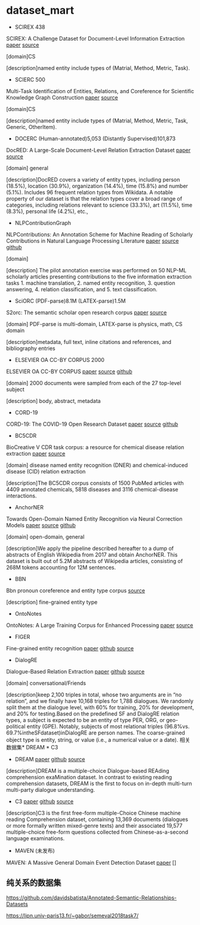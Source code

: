 # dataset_mart

* SCIREX 438

SCIREX: A Challenge Dataset for Document-Level Information Extraction 
[paper](https://www.aclweb.org/anthology/2020.acl-main.670.pdf) 
[source](https://github.com/allenai/SciREX)

[domain]CS

[description]named entity include types of (Matrial, Method, Metric, Task).

* SCIERC 500

Multi-Task Identification of Entities, Relations, and Coreference for Scientific Knowledge Graph Construction
[paper](https://www.aclweb.org/anthology/D18-1360.pdf)
[source](https://github.com/allenai/SciREX)

[domain]CS

[description]named entity include types of (Matrial, Method, Metric, Task, Generic, OtherItem).

* DOCERC (Human-annotated)5,053  (Distantly Supervised)101,873

DocRED: A Large-Scale Document-Level Relation Extraction Dataset
[paper](https://www.aclweb.org/anthology/P19-1074.pdf)
[source](https://github.com/thunlp/DocRED)

[domain] general

[description]DocRED covers a variety of entity types, including person (18.5%), location (30.9%), organization (14.4%), time (15.8%) and number (5.1%). Includes 96 frequent relation types from Wikidata. A notable property of our dataset is that the relation types cover a broad range of categories, including relations relevant to science (33.3%), art (11.5%), time (8.3%), personal life (4.2%), etc.,

* NLPContributionGraph

NLPContributions: An Annotation Scheme for Machine Reading of Scholarly Contributions in Natural Language Processing Literature
[paper](https://arxiv.org/pdf/2006.12870.pdf)
[source](https://ncg-task.github.io/data.html)
[github](https://github.com/jenlindadsouza/NLPContributions)

[domain]

[description]  The pilot annotation exercise was performed on 50 NLP-ML scholarly articles presenting contributions to the five information extraction tasks 1. machine translation, 2. named entity recognition, 3. question answering, 4. relation classification, and 5. text classification.

* SciORC (PDF-parse)8.1M  (LATEX-parse)1.5M

S2orc: The semantic scholar open research corpus
[paper](https://www.aclweb.org/anthology/2020.acl-main.447.pdf)
[source](https://github.com/allenai/s2orc)

[domain] PDF-parse is multi-domain, LATEX-parse is physics, math, CS domain

[description]metadata, full text, inline citations and references, and bibliography entries

* ELSEVIER OA CC-BY CORPUS 2000

ELSEVIER OA CC-BY CORPUS
[paper](https://arxiv.org/pdf/2008.00774)
[source](https://data.mendeley.com/datasets/zm33cdndxs/2)
[github](https://github.com/elsevierlabs-os/AnnotationQuery)

[domain] 2000 documents were sampled from each of the 27 top-level subject

[description] body, abstract, metadata

* CORD-19

CORD-19: The COVID-19 Open Research Dataset
[paper](https://arxiv.org/pdf/2004.10706.pdf)
[source](https://www.semanticscholar.org/cord19/download)
[github](https://github.com/allenai/cord19)

* BC5CDR 

BioCreative V CDR task corpus: a resource for chemical disease relation extraction
[paper](https://www.ncbi.nlm.nih.gov/pmc/articles/PMC4860626/pdf/baw068.pdf)
[source](http://www.biocreative.org/tasks/biocreative-v/track-3-cdr/)

[domain] disease named entity recognition (DNER) and chemical-induced disease (CID) relation extraction

[description]The BC5CDR corpus consists of 1500 PubMed articles with 4409 annotated chemicals, 5818 diseases and 3116 chemical-disease interactions.

* AnchorNER

Towards Open-Domain Named Entity Recognition via Neural Correction Models
[paper](https://arxiv.org/pdf/1909.06058.pdf)
[source](https://drive.google.com/file/d/1Qm3WCWLOPRgTJUuXBKrOLPr20V5yOa5i/view?usp=sharing)
[github](https://github.com/zmd971202/OpenNER)

[domain] open-domain, general

[description]We apply the pipeline described hereafter to a dump of abstracts of English Wikipedia from 2017 and obtain AnchorNER. This dataset is built out of 5.2M abstracts of Wikipedia articles, consisting of 268M tokens accounting for 12M sentences. 

* BBN

Bbn pronoun coreference and entity type corpus
[source](https://catalog.ldc.upenn.edu/LDC2005T33)

[description] fine-grained entity type

* OntoNotes

OntoNotes: A Large Training Corpus for Enhanced Processing
[paper](https://www.researchgate.net/publication/230876724_OntoNotes_A_Large_Training_Corpus_for_Enhanced_Processing)
[source](https://catalog.ldc.upenn.edu/LDC2013T19)

* FIGER

Fine-grained entity recognition
[paper](http://xiaoling.github.com/pubs/ling-aaai12.pdf)
[github](https://github.com/xiaoling/figer)
[source](https://drive.google.com/open?id=0B52yRXcdpG6MMnRNV3dTdGdYQ2M)

* DialogRE

Dialogue-Based Relation Extraction
[paper](https://arxiv.org/pdf/2004.08056.pdf)
[github](https://github.com/nlpdata/dialogre)
[source](https://dataset.org/dialogre/)

[domain] conversational/Friends

[description]keep 2,100 triples in total, whose two arguments are in “no relation”, and we finally have 10,168 triples for 1,788 dialogues. We randomly split them at the dialogue level, with 60% for training, 20% for development, and 20% for testing.Based on the predefined SF and DialogRE relation types, a subject is expected to be an entity of type PER, ORG, or geo-political entity (GPE). Notably, subjects of most relational triples (96.8%vs. 69.7%intheSFdataset)inDialogRE are person names. The coarse-grained object type is entity, string, or value (i.e., a numerical value or a date). 
相关数据集* DREAM  * C3

* DREAM
[paper](https://arxiv.org/abs/1902.00164)
[github](https://github.com/nlpdata/dream)
[source](https://dataset.org/dream/)

[description]DREAM is a multiple-choice Dialogue-based REAding comprehension exaMination dataset. In contrast to existing reading comprehension datasets, DREAM is the first to focus on in-depth multi-turn multi-party dialogue understanding.

* C3
[paper](https://arxiv.org/abs/1904.09679v3)
[github](https://github.com/nlpdata/c3)
[source](https://dataset.org/c3/)

[description]C3 is the first free-form multiple-Choice Chinese machine reading Comprehension dataset, containing 13,369 documents (dialogues or more formally written mixed-genre texts) and their associated 19,577 multiple-choice free-form questions collected from Chinese-as-a-second language examinations.

* MAVEN (未发布)

MAVEN: A Massive General Domain Event Detection Dataset
[paper](https://arxiv.org/pdf/2004.13590.pdf)
[]


## 纯关系的数据集

https://github.com/davidsbatista/Annotated-Semantic-Relationships-Datasets

https://lipn.univ-paris13.fr/~gabor/semeval2018task7/



